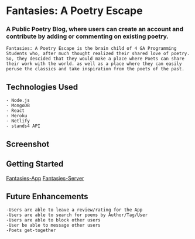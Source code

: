 # Fantasies: A Poetry Escape

### A Public Poetry Blog, where users can create an account and contribute by adding or commenting on existing poetry.
    Fantasies: A Poetry Escape is the brain child of 4 GA Programming Students who, after much thought realized their shared love of poetry. So, they descided that they would make a place where Poets can share their work with the world. as well as a place where they can easily peruse the classics and take inspiration from the poets of the past.

## Technologies Used
    - Node.js
    - MongoDB
    - React
    - Heroku
    - Netlify
    - stands4 API

## Screenshot


## Getting Started

[Fantasies-App](https://fantasies-a-poetry-escape.netlify.app/)
[Fantasies-Server](https://fantasies-a-poetry-escape.herokuapp.com/api/poems/)

    

## Future Enhancements
    -Users are able to leave a review/rating for the App
    -Users are able to search for poems by Author/Tag/User
    -Users are able to block other users
    -User be able to message other users
    -Poets get-together